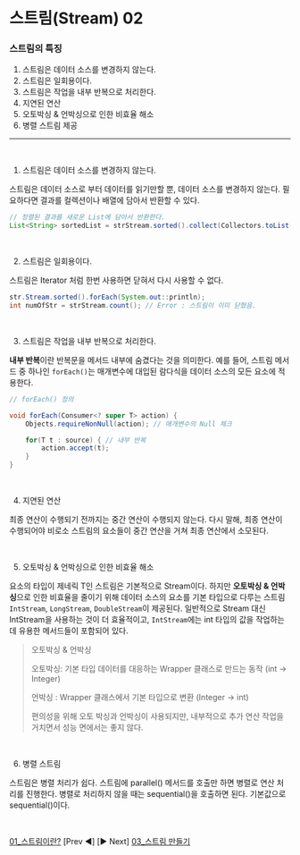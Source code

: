 # 스트림(Stream) 02 

### 스트림의 특징

1. 스트림은 데이터 소스를 변경하지 않는다.
2. 스트림은 일회용이다.
3. 스트림은 작업을 내부 반복으로 처리한다.
4. 지연된 연산
5. 오토박싱 & 언박싱으로 인한 비효율 해소 
6. 병렬 스트림 제공

---

<br> 

1. 스트림은 데이터 소스를 변경하지 않는다.

스트림은 데이터 소스로 부터 데이터를 읽기만할 뿐, 데이터 소스를 변경하지 않는다. 필요하다면 결과를 컬렉션이나 배열에 담아서 반환할 수 있다.

```java
// 정렬된 결과를 새로운 List에 담아서 반환한다.
List<String> sortedList = strStream.sorted().collect(Collectors.toList());
```

<br>

2. 스트림은 일회용이다.

스트림은 Iterator 처럼 한번 사용하면 닫혀서 다시 사용할 수 없다.

```java
str.Stream.sorted().forEach(System.out::println);
int numOfStr = strStream.count(); // Error : 스트림이 이미 닫혔음.
```

<br>

3. 스트림은 작업을 내부 반복으로 처리한다.

**내부 반복**이란 반복문을 메서드 내부에 숨겼다는 것을 의미한다. 예를 들어, 스트림 메서드 중 하나인 `forEach()`는 매개변수에 대입된 람다식을 데이터 소스의 모든 요소에 적용한다.

```java
// forEach() 정의

void forEach(Consumer<? super T> action) {
    Objects.requireNonNull(action); // 매개변수의 Null 체크

    for(T t : source) { // 내부 반복
        action.accept(t);
    }
}
```

<br>

4. 지연된 연산

최종 연산이 수행되기 전까지는 중간 연산이 수행되지 않는다. 다시 말해, 최종 연산이 수행되어야 비로소 스트림의 요소들이 중간 연산을 거쳐 최종 연산에서 소모된다.

<br>

5. 오토박싱 & 언박싱으로 인한 비효율 해소 

요소의 타입이 제네릭 T인 스트림은 기본적으로 Stream<T>이다. 하지만 **오토박싱 & 언박싱**으로 인한 비효율을 줄이기 위해 데이터 소스의 요소를 기본 타입으로 다루는 스트림 `IntStream`, `LongStream`, `DoubleStream`이 제공된다. 일반적으로 Stream<Integer> 대신 IntStream을 사용하는 것이 더 효율적이고, `IntStream`에는 int 타입의 값을 작업하는데 유용한 메서드들이 포함되어 있다.

> 오토박싱 & 언박싱 
>
> 오토박싱: 기본 타입 데이터를 대응하는 Wrapper 클래스로 만드는 동작 (int -> Integer)
> 
> 언박싱 : Wrapper 클래스에서 기본 타입으로 변환 (Integer -> int)
>
> 편의성을 위해 오토 박싱과 언박싱이 사용되지만, 내부적으로 추가 연산 작업을 거치면서 성능 면에서는 좋지 않다.

<br>

6. 병렬 스트림

스트림은 병렬 처리가 쉽다. 스트림에 parallel() 메서드를 호출만 하면 병렬로 연산 처리를 진행한다. 병렬로 처리하지 않을 때는 sequential()을 호출하면 된다. 기본값으로 sequential()이다.

<br>

[01_스트림이란?](Stream01.md) [Prev ◀︎] [▶︎ Next] [03_스트림 만들기](Stream03.md)